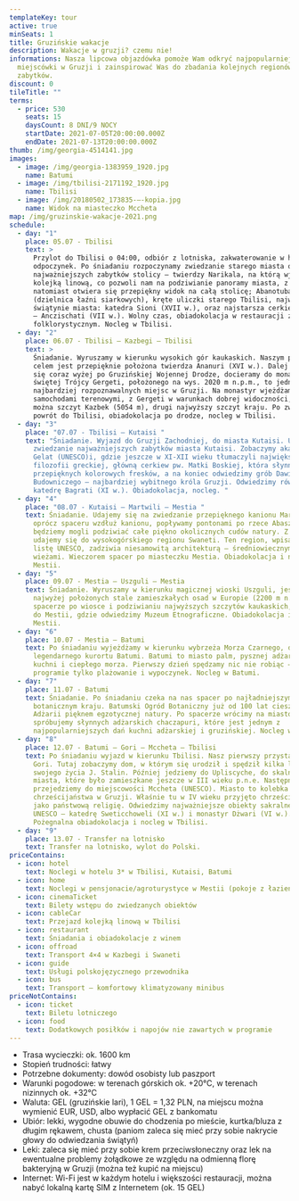```yaml
---
templateKey: tour
active: true
minSeats: 1
title: Gruzińskie wakacje
description: Wakacje w gruzji? czemu nie!
informations: Nasza lipcowa objazdówka pomoże Wam odkryć najpopularniejsze
  miejscówki w Gruzji i zainspirować Was do zbadania kolejnych regionów i
  zabytków.
discount: 0
tileTitle: ""
terms:
  - price: 530
    seats: 15
    daysCount: 8 DNI/9 NOCY
    startDate: 2021-07-05T20:00:00.000Z
    endDate: 2021-07-13T20:00:00.000Z
thumb: /img/georgia-4514141.jpg
images:
  - image: /img/georgia-1383959_1920.jpg
    name: Batumi
  - image: /img/tbilisi-2171192_1920.jpg
    name: Tbilisi
  - image: /img/20180502_173835-—-kopia.jpg
    name: Widok na miasteczko Mccheta
map: /img/gruzinskie-wakacje-2021.png
schedule:
  - day: "1"
    place: 05.07 - Tbilisi
    text: >
      Przylot do Tbilisi o 04:00, odbiór z lotniska, zakwaterowanie w hotelu,
      odpoczynek. Po śniadaniu rozpoczynamy zwiedzanie starego miasta oraz
      najważniejszych zabytków stolicy – twierdzy Narikala, na którą wjedziemy
      kolejką linową, co pozwoli nam na podziwianie panoramy miasta, z twierdzy
      natomiast otwiera się przepiękny widok na całą stolicę; Abanotubani
      (dzielnica łaźni siarkowych), kręte uliczki starego Tbilisi, najważniejsze
      świątynie miasta: katedra Sioni (XVII w.), oraz najstarsza cerkiew Tbilisi
      – Anczischati (VII w.). Wolny czas, obiadokolacja w restauracji z pokazem
      folklorystycznym. Nocleg w Tbilisi.
  - day: "2"
    place: 06.07 - Tbilisi – Kazbegi – Tbilisi
    text: >
      Śniadanie. Wyruszamy w kierunku wysokich gór kaukaskich. Naszym pierwszym
      celem jest przepięknie położona twierdza Ananuri (XVI w.). Dalej wspinając
      się coraz wyżej po Gruzińskiej Wojennej Drodze, docieramy do monastyru
      świętej Trójcy Gergeti, położonego na wys. 2020 m n.p.m., to jedno z
      najbardziej rozpoznawalnych miejsc w Gruzji. Na monastyr wjeżdżamy
      samochodami terenowymi, z Gergeti w warunkach dobrej widoczności, zobaczyć
      można szczyt Kazbek (5054 m), drugi najwyższy szczyt kraju. Po zwiedzaniu
      powrót do Tbilisi, obiadokolacja po drodze, nocleg w Tbilisi. 
  - day: "3"
    place: "07.07 - Tbilisi – Kutaisi "
    text: "Śniadanie. Wyjazd do Gruzji Zachodniej, do miasta Kutaisi. Udajemy się na
      zwiedzanie najważniejszych zabytków miasta Kutaisi. Zobaczymy akademię
      Gelat (UNESCO)i, gdzie jeszcze w XI-XII wieku tłumaczyli największe dzieła
      filozofii greckiej, główną cerkiew pw. Matki Boskiej, która słynna jest z
      przepięknych kolorowych fresków, a na koniec odwiedzimy grób Dawida
      Budowniczego – najbardziej wybitnego króla Gruzji. Odwiedzimy również
      katedrę Bagrati (XI w.). Obiadokolacja, nocleg. "
  - day: "4"
    place: "08.07 - Kutaisi – Martwili – Mestia "
    text: Śniadanie. Udajemy się na zwiedzanie przepięknego kanionu Martwili, gdzie
      oprócz spaceru wzdłuż kanionu, popływamy pontonami po rzece Abasza i
      będziemy mogli podziwiać całe piękno okolicznych cudów natury. Z Martwili
      udajemy się do wysokogórskiego regionu Swaneti. Ten region, wpisany na
      listę UNESCO, zadziwia niesamowitą architekturą – średniowiecznymi
      wieżami. Wieczorem spacer po miasteczku Mestia. Obiadokolacja i nocleg w
      Mestii.
  - day: "5"
    place: 09.07 - Mestia – Uszguli – Mestia
    text: Śniadanie. Wyruszamy w kierunku magicznej wioski Uszguli, jest to jedna z
      najwyżej położonych stale zamieszkałych osad w Europie (2200 m n.p.m.). Po
      spacerze po wiosce i podziwianiu najwyższych szczytów kaukaskich, wrócimy
      do Mestii, gdzie odwiedzimy Muzeum Etnograficzne. Obiadokolacja i nocleg w
      Mestii.
  - day: "6"
    place: 10.07 - Mestia – Batumi
    text: Po śniadaniu wyjeżdżamy w kierunku wybrzeża Morza Czarnego, do
      legendarnego kurortu Batumi. Batumi to miasto palm, pysznej adżarskiej
      kuchni i ciepłego morza. Pierwszy dzień spędzamy nic nie robiąc – w
      programie tylko plażowanie i wypoczynek. Nocleg w Batumi.
  - day: "7"
    place: 11.07 - Batumi
    text: Śniadanie. Po śniadaniu czeka na nas spacer po najładniejszym ogrodzie
      botanicznym kraju. Batumski Ogród Botaniczny już od 100 lat cieszy gości
      Adżarii pięknem egzotycznej natury. Po spacerze wrócimy na miasto i
      spróbujemy słynnych adżarskich chaczapuri, które jest jednym z
      najpopularniejszych dań kuchni adżarskiej i gruzińskiej. Nocleg w Batumi.
  - day: "8"
    place: 12.07 - Batumi – Gori – Mccheta – Tbilisi
    text: Po śniadaniu wyjazd w kierunku Tbilisi. Nasz pierwszy przystanek to miasto
      Gori. Tutaj zobaczymy dom, w którym się urodził i spędził kilka lat
      swojego życia J. Stalin. Później jedziemy do Upliscyche, do skalnego
      miasta, które było zamieszkane jeszcze w III wieku p.n.e. Następnie
      przejedziemy do miejscowości Mccheta (UNESCO). Miasto to kolebka
      chrześcijaństwa w Gruzji. Właśnie tu w IV wieku przyjęto chrześcijaństwo
      jako państwową religię. Odwiedzimy najważniejsze obiekty sakralne z listy
      UNESCO – katedrę Sweticchoweli (XI w.) i monastyr Dżwari (VI w.).
      Pożegnalna obiadokolacja i nocleg w Tbilisi.
  - day: "9"
    place: 13.07 - Transfer na lotnisko
    text: Transfer na lotnisko, wylot do Polski.
priceContains:
  - icon: hotel
    text: Noclegi w hotelu 3* w Tbilisi, Kutaisi, Batumi
  - icon: home
    text: Noclegi w pensjonacie/agroturystyce w Mestii (pokoje z łazienkami)
  - icon: cinemaTicket
    text: Bilety wstępu do zwiedzanych obiektów
  - icon: cableCar
    text: Przejazd kolejką linową w Tbilisi
  - icon: restaurant
    text: Śniadania i obiadokolacje z winem
  - icon: offroad
    text: Transport 4×4 w Kazbegi i Swaneti
  - icon: guide
    text: Usługi polskojęzycznego przewodnika
  - icon: bus
    text: Transport – komfortowy klimatyzowany minibus
priceNotContains:
  - icon: ticket
    text: Biletu lotniczego
  - icon: food
    text: Dodatkowych posiłków i napojów nie zawartych w programie
---
```

* Trasa wycieczki: ok. 1600 km
* Stopień trudności: łatwy
* Potrzebne dokumenty: dowód osobisty lub paszport
* Warunki pogodowe: w terenach górskich ok. +20°C, w terenach nizinnych ok. +32°C
* Waluta: GEL (gruzińskie lari), 1 GEL = 1,32 PLN, na miejscu można wymienić EUR, USD, albo wypłacić GEL z bankomatu  
* Ubiór: lekki, wygodne obuwie do chodzenia po mieście, kurtka/bluza z długim rękawem, chusta (paniom zaleca się mieć przy sobie nakrycie głowy do odwiedzania świątyń)
* Leki: zaleca się mieć przy sobie krem przeciwsłoneczny oraz lek na ewentualne problemy żołądkowe ze względu na odmienną florę bakteryjną w Gruzji (można też kupić na miejscu)
* Internet: Wi-Fi jest w każdym hotelu i większości restauracji, można nabyć lokalną kartę SIM z Internetem (ok. 15 GEL)